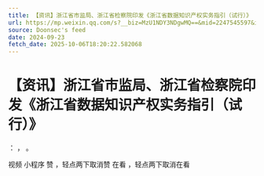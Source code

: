 ```yaml
---
title: 【资讯】浙江省市监局、浙江省检察院印发《浙江省数据知识产权实务指引（试行）》
url: https://mp.weixin.qq.com/s?__biz=MzU1NDY3NDgwMQ==&mid=2247545597&idx=2&sn=8b377ab46e62ff8493504868cb586cb6
source: Doonsec's feed
date: 2024-09-23
fetch_date: 2025-10-06T18:20:22.582068
---
```


# 【资讯】浙江省市监局、浙江省检察院印发《浙江省数据知识产权实务指引（试行）》

：
，
。

视频
小程序
赞
，轻点两下取消赞
在看
，轻点两下取消在看